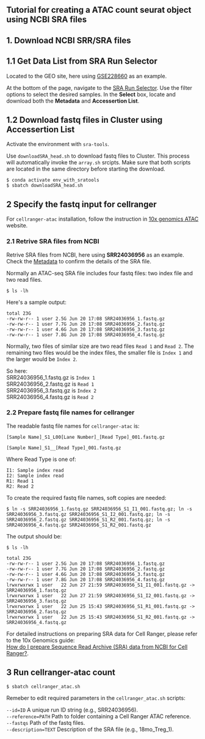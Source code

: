 ## Tutorial for creating a ATAC count seurat object using NCBI SRA files

  
## 1. Download NCBI SRR/SRA files

## 1.1 Get Data List from SRA Run Selector
Located to the GEO site, here using [GSE228660](https://www.ncbi.nlm.nih.gov/geo/query/acc.cgi?acc=GSE228660) as an example.  
  
At the bottom of the page, navigate to the [SRA Run Selector](https://www.ncbi.nlm.nih.gov/Traces/study/?acc=PRJNA950970&o=acc_s%3Aa). Use the filter options to select the desired samples. In the **Select** box, locate and download both the **Metadata** and **Accessertion List**.  
  
## 1.2 Download fastq files in Cluster using Accessertion List
Activate the environment with `sra-tools`.  

Use `downloadSRA_head.sh` to download fastq files to Cluster. This process will automatically invoke the `array.sh` srcipts. Make sure that both scripts are located in the same directory before starting the download.  

```
$ conda activate env_with_sratools
$ sbatch downloadSRA_head.sh
```

## 2 Specify the fastq input for cellranger

For `cellranger-atac` installation, follow the instruction in [10x genomics ATAC](https://support.10xgenomics.com/single-cell-atac/software/pipelines/latest/installation) website.  
  
### 2.1 Retrive SRA files from NCBI

Retrive SRA files from NCBI, here using **SRR24036956** as an example. Check the [Metadata](https://trace.ncbi.nlm.nih.gov/Traces/index.html?view=run_browser&display=metadata) to confirm the details of the SRA file.  

Normally an ATAC-seq SRA file includes four fastq files: two index file and two read files.
```
$ ls -lh
```
Here's a sample output:
```
total 23G
-rw-rw-r-- 1 user 2.5G Jun 20 17:08 SRR24036956_1.fastq.gz
-rw-rw-r-- 1 user 7.7G Jun 20 17:08 SRR24036956_2.fastq.gz
-rw-rw-r-- 1 user 4.6G Jun 20 17:08 SRR24036956_3.fastq.gz
-rw-rw-r-- 1 user 7.8G Jun 20 17:08 SRR24036956_4.fastq.gz
```
Normally, two files of similar size are two read files `Read 1` and `Read 2`. The remaining two files would be the index files, the smaller file is  `Index 1` and the larger would be `Index 2`.  

So here:  
SRR24036956_1.fastq.gz is `Index 1`  
SRR24036956_2.fastq.gz is `Read 1`  
SRR24036956_3.fastq.gz is `Index 2`  
SRR24036956_4.fastq.gz is `Read 2`  

### 2.2 Prepare fastq file names for cellranger

The readable fastq file names for `cellranger-atac` is:  

`[Sample Name]_S1_L00[Lane Number]_[Read Type]_001.fastq.gz`  

`[Sample Name]_S1__[Read Type]_001.fastq.gz`  

Where Read Type is one of:

`I1: Sample index read`  
`I2: Sample index read`  
`R1: Read 1`  
`R2: Read 2`  
  
To create the required fastq file names, soft copies are needed:  
```
$ ln -s SRR24036956_1.fastq.gz SRR24036956_S1_I1_001.fastq.gz; ln -s SRR24036956_3.fastq.gz SRR24036956_S1_I2_001.fastq.gz; ln -s SRR24036956_2.fastq.gz SRR24036956_S1_R2_001.fastq.gz; ln -s SRR24036956_4.fastq.gz SRR24036956_S1_R2_001.fastq.gz
```

The output should be:
```
$ ls -lh

total 23G
-rw-rw-r-- 1 user 2.5G Jun 20 17:08 SRR24036956_1.fastq.gz
-rw-rw-r-- 1 user 7.7G Jun 20 17:08 SRR24036956_2.fastq.gz
-rw-rw-r-- 1 user 4.6G Jun 20 17:08 SRR24036956_3.fastq.gz
-rw-rw-r-- 1 user 7.8G Jun 20 17:08 SRR24036956_4.fastq.gz
lrwxrwxrwx 1 user   22 Jun 27 21:59 SRR24036956_S1_I1_001.fastq.gz -> SRR24036956_1.fastq.gz
lrwxrwxrwx 1 user   22 Jun 27 21:59 SRR24036956_S1_I2_001.fastq.gz -> SRR24036956_3.fastq.gz
lrwxrwxrwx 1 user   22 Jun 25 15:43 SRR24036956_S1_R1_001.fastq.gz -> SRR24036956_2.fastq.gz
lrwxrwxrwx 1 user   22 Jun 25 15:43 SRR24036956_S1_R2_001.fastq.gz -> SRR24036956_4.fastq.gz
```

For detailed instructions on preparing SRA data for Cell Ranger, please refer to the 10x Genomics guide:  
[How do I prepare Sequence Read Archive (SRA) data from NCBI for Cell Ranger?](https://kb.10xgenomics.com/hc/en-us/articles/115003802691-How-do-I-prepare-Sequence-Read-Archive-SRA-data-from-NCBI-for-Cell-Ranger).  

## 3 Run cellranger-atac count
```
$ sbatch cellranger_atac.sh
```
Remeber to edit required parameters in the `cellranger_atac.sh` scripts:   

`--id=ID` A unique run ID string (e.g., SRR24036956).  
`--reference=PATH` Path to folder containing a Cell Ranger ATAC reference.  
`--fastqs`	Path of the fastq files.  
`--description=TEXT` Description of the SRA file (e.g., 18mo_Treg_1).  


